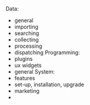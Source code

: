 Data:
 - general
 - importing
 - searching
 - collecting
 - processing
 - dispatching
Programming:
 - plugins
 - ux widgets
 - general
System:
 - features
 - set-up, installation, upgrade
 - marketing
 - 